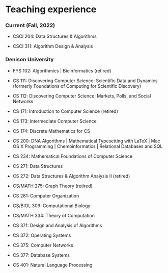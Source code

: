 # Teaching experience

### Current (Fall, 2022)

- CSCI 204: Data Structures & Algorithms

- CSCI 311: Algorithm Design & Analysis

### Denison University

- FYS 102: Algorithmics | Bioinformatics (retired)

- CS 111: Discovering Computer Science: Scientific Data and Dynamics (formerly Foundations of Computing for Scientific Discovery)

- CS 112: Discovering Computer Science: Markets, Polls, and Social Networks

- CS 171: Introduction to Computer Science (retired)

- CS 173: Intermediate Computer Science

- CS 174: Discrete Mathematics for CS

- CS 200: DNA Algorithms | Mathematical Typesetting with LaTeX | Mac OS X Programming | Chemoinformatics | Relational Databases and SQL

- CS 234: Mathematical Foundations of Computer Science

- CS 271: Data Structures

- CS 272: Data Structures & Algorithm Analysis II (retired)

- CS/MATH 275: Graph Theory (retired)

- CS 281: Computer Organization

- CS/BIOL 309: Computational Biology

- CS/MATH 334: Theory of Computation

- CS 371: Design and Analysis of Algorithms

- CS 372: Operating Systems

- CS 375: Computer Networks

- CS 377: Database Systems

- CS 401: Natural Language Processing


